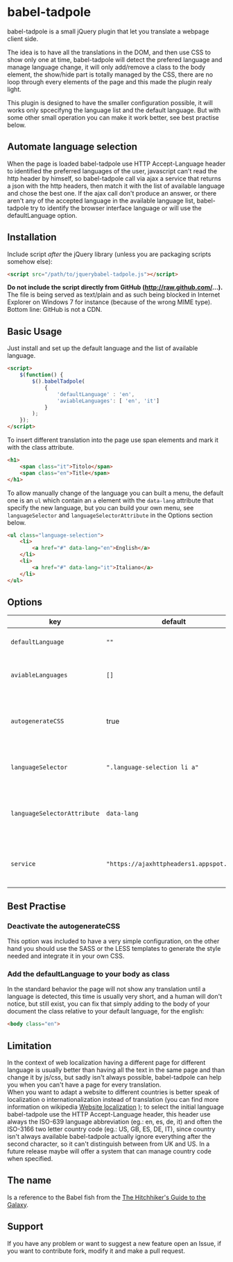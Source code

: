 # babel-tadpole

babel-tadpole is a small jQuery plugin that let you translate a webpage client side.  

The idea is to have all the translations in the DOM, and then use CSS to show only one at time, babel-tadpole will detect the prefered language and manage language change, it will only add/remove a class to the body element, the show/hide part is totally managed by the CSS, there are no loop through every elements of the page and this made the plugin realy light.  

This plugin is designed to have the smaller configuration possible, it will works only spcecifyng the language list and the default language. But with some other small operation you can make it work better, see best practise below.

## Automate language selection

When the page is loaded babel-tadpole use HTTP Accept-Language header to identified the preferred languages of the user, javascript can't read the http header by himself, so babel-tadpole call via ajax a service that returns a json with the http headers, then match it with the list of available language and chose the best one. If the ajax call don't produce an answer, or there aren't any of the accepted language in the available language list, babel-tadpole try to identify the browser interface language or will use the defaultLanguage option.  

## Installation

Include script *after* the jQuery library (unless you are packaging scripts somehow else):

```html
<script src="/path/to/jquerybabel-tadpole.js"></script>
```

**Do not include the script directly from GitHub (http://raw.github.com/...).** The file is being served as text/plain and as such being blocked in Internet Explorer on Windows 7 for instance (because of the wrong MIME type). Bottom line: GitHub is not a CDN.

## Basic Usage

Just install and set up the default language and the list of available language.  

```html
<script>
    $(function() {
        $().babelTadpole(
            {
                'defaultLanguage' : 'en',
                'aviableLanguages': [ 'en', 'it']
            }
        );
    });
</script>
```

To insert different translation into the page use span elements and mark it with the class attribute.

```html
<h1>
	<span class="it">Titolo</span>
	<span class="en">Title</span>
</h1>
```

To allow manually change of the language you can built a menu, the default one is an `ul` which contain an `a` element with the `data-lang` attribute that specify the new language, but you can build your own menu, see `languageSelector` and `languageSelectorAttribute` in the Options section below.  

```html
<ul class="language-selection">
    <li>
        <a href="#" data-lang="en">English</a>
    </li>
    <li>
        <a href="#" data-lang="it">Italiano</a>
    </li>
</ul>
```


## Options

key | default | description
----|---------|------------
`defaultLanguage` | `""` | The default language, use [ISO 639-1](http://en.wikipedia.org/wiki/ISO_639-1)
`aviableLanguages` | `[]` | An array of available languages, use [ISO 639-1](http://en.wikipedia.org/wiki/ISO_639-1)
`autogenerateCSS` | true | Activate/deactivate the generation of the CSS needed to the plug in, (see best practise below)
`languageSelector` | `".language-selection li a"` | The selector of the elements that will change language when clicked
`languageSelectorAttribute` | `data-lang` | The attribute name of the previous element that contains the value of the new language
`service` | `"https://ajaxhttpheaders1.appspot.com"` | The service that will be called to have the content of the HTTP Accept-Language header

## Best Practise

### Deactivate the autogenerateCSS
This option was included to have a very simple configuration, on the other hand you should use the SASS or the LESS templates to generate the style needed and integrate it in your own CSS.  

### Add the defaultLanguage to your body as class
In the standard behavior the page will not show any translation until a language is detected, this time is usually very short, and a human will don't notice, but still exist, you can fix that simply adding to the body of your document the class relative to your default language, for the english:

```html
<body class="en">
```

## Limitation

In the context of web localization having a different page for different language is usually better than having all the text in the same page and than change it by js/css, but sadly isn't always possible, babel-tadpole can help you when you can't have a page for every translation.  
When you want to adapt a website to different countries is better speak of localization o internationalization instead of translation (you can find more information on wikipedia [Website localization](http://en.wikipedia.org/wiki/Website_localization) ); to select the initial language babel-tadpole use the HTTP Accept-Language header, this header use always the ISO-639 language abbreviation (eg.: en, es, de, it) and often the ISO-3166 two letter country code (eg.: US, GB, ES, DE, IT), since country isn't always available babel-tadpole actually ignore everything after the second character, so it can't distinguish between from UK and US.
In a future release maybe will offer a system that can manage country code when specified.  


## The name

Is a reference to the Babel fish from the [The Hitchhiker's Guide to the Galaxy](http://en.wikipedia.org/wiki/The_Hitchhiker%27s_Guide_to_the_Galaxy).  

## Support

If you have any problem or want to suggest a new feature open an Issue, if you want to contribute fork, modify it and make a pull request.  